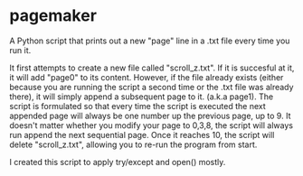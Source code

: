 # pagemaker
A Python script that prints out a new "page" line in a .txt file every time you run it.

It first attempts to create a new file called "scroll_z.txt". If it is succesful at it, it will add "page0" to its content.
However, if the file already exists (either because you are running the script a second time or the .txt file was already there), it will simply append a subsequent page to it. (a.k.a page1).
The script is formulated so that every time the script is executed the next appended page will always be one number up the previous page, up to 9. It doesn't matter whether you modify your page to 0,3,8, the script will always run append the next sequential page.
Once it reaches 10, the script will delete "scroll_z.txt", allowing you to re-run the program from start.

I created this script to apply try/except and open() mostly.

